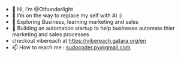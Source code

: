 - 👋 Hi, I’m @Othunderlight
- 👀 I’m on the way to replace my self with AI :)
- 🌱 Exploring Business, learning marketing and sales
- 💞️ Building an automation startup to help busineses automate thier marketing and sales processes
- checkout vibereach at https://vibereach.gatara.org/en
- 📫 How to reach me : sudocoder.py@gmail.com 

<!---
Othunderlight/Othunderlight is a ✨ special ✨ repository because its `README.md` (this file) appears on your GitHub profile.
You can click the Preview link to take a look at your changes.
--->
